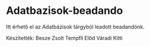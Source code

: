 # Adatbazisok-beadando
Itt érhető el az Adatbázisok tárgyból leadott beadandónk.

Készítették: 
  Besze Zsolt
  Tempfli Előd
  Váradi Kitti
